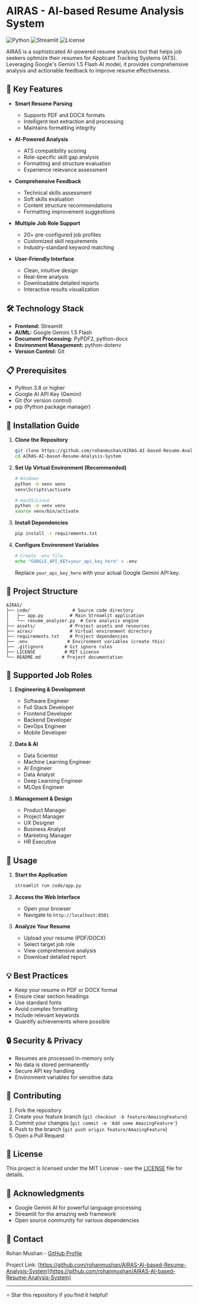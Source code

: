 # AIRAS - AI-based Resume Analysis System

![Python](https://img.shields.io/badge/Python-3.8%2B-blue)
![Streamlit](https://img.shields.io/badge/Streamlit-1.31%2B-red)
![License](https://img.shields.io/badge/License-MIT-green)

AIRAS is a sophisticated AI-powered resume analysis tool that helps job seekers optimize their resumes for Applicant Tracking Systems (ATS). Leveraging Google's Gemini 1.5 Flash AI model, it provides comprehensive analysis and actionable feedback to improve resume effectiveness.

## 🌟 Key Features

- **Smart Resume Parsing**
  - Supports PDF and DOCX formats
  - Intelligent text extraction and processing
  - Maintains formatting integrity

- **AI-Powered Analysis**
  - ATS compatibility scoring
  - Role-specific skill gap analysis
  - Formatting and structure evaluation
  - Experience relevance assessment

- **Comprehensive Feedback**
  - Technical skills assessment
  - Soft skills evaluation
  - Content structure recommendations
  - Formatting improvement suggestions

- **Multiple Job Role Support**
  - 20+ pre-configured job profiles
  - Customized skill requirements
  - Industry-standard keyword matching

- **User-Friendly Interface**
  - Clean, intuitive design
  - Real-time analysis
  - Downloadable detailed reports
  - Interactive results visualization

## 🛠️ Technology Stack

- **Frontend:** Streamlit
- **AI/ML:** Google Gemini 1.5 Flash
- **Document Processing:** PyPDF2, python-docx
- **Environment Management:** python-dotenv
- **Version Control:** Git

## 📋 Prerequisites

- Python 3.8 or higher
- Google AI API Key (Gemini)
- Git (for version control)
- pip (Python package manager)

## 🚀 Installation Guide

1. **Clone the Repository**
   ```bash
   git clone https://github.com/rohanmushan/AIRAS-AI-based-Resume-Analysis-System.git
   cd AIRAS-AI-based-Resume-Analysis-System
   ```

2. **Set Up Virtual Environment (Recommended)**
   ```bash
   # Windows
   python -m venv venv
   venv\Scripts\activate

   # macOS/Linux
   python -m venv venv
   source venv/bin/activate
   ```

3. **Install Dependencies**
   ```bash
   pip install -r requirements.txt
   ```

4. **Configure Environment Variables**
   ```bash
   # Create .env file
   echo "GOOGLE_API_KEY=your_api_key_here" > .env
   ```
   Replace `your_api_key_here` with your actual Google Gemini API key.

## 📂 Project Structure

```
AIRAS/
├── code/                # Source code directory
│   ├── app.py          # Main Streamlit application
│   └── resume_analyzer.py  # Core analysis engine
├── assets/             # Project assets and resources
├── airas/              # Virtual environment directory
├── requirements.txt    # Project dependencies
├── .env               # Environment variables (create this)
├── .gitignore        # Git ignore rules
├── LICENSE           # MIT License
└── README.md        # Project documentation
```

## 🎯 Supported Job Roles

1. **Engineering & Development**
   - Software Engineer
   - Full Stack Developer
   - Frontend Developer
   - Backend Developer
   - DevOps Engineer
   - Mobile Developer

2. **Data & AI**
   - Data Scientist
   - Machine Learning Engineer
   - AI Engineer
   - Data Analyst
   - Deep Learning Engineer
   - MLOps Engineer

3. **Management & Design**
   - Product Manager
   - Project Manager
   - UX Designer
   - Business Analyst
   - Marketing Manager
   - HR Executive

## 🚀 Usage

1. **Start the Application**
   ```bash
   streamlit run code/app.py
   ```

2. **Access the Web Interface**
   - Open your browser
   - Navigate to `http://localhost:8501`

3. **Analyze Your Resume**
   - Upload your resume (PDF/DOCX)
   - Select target job role
   - View comprehensive analysis
   - Download detailed report

## 💡 Best Practices

- Keep your resume in PDF or DOCX format
- Ensure clear section headings
- Use standard fonts
- Avoid complex formatting
- Include relevant keywords
- Quantify achievements where possible

## 🔒 Security & Privacy

- Resumes are processed in-memory only
- No data is stored permanently
- Secure API key handling
- Environment variables for sensitive data

## 🤝 Contributing

1. Fork the repository
2. Create your feature branch (`git checkout -b feature/AmazingFeature`)
3. Commit your changes (`git commit -m 'Add some AmazingFeature'`)
4. Push to the branch (`git push origin feature/AmazingFeature`)
5. Open a Pull Request

## 📝 License

This project is licensed under the MIT License - see the [LICENSE](LICENSE) file for details.

## 🙏 Acknowledgments

- Google Gemini AI for powerful language processing
- Streamlit for the amazing web framework
- Open source community for various dependencies

## 📧 Contact

Rohan Mushan - [GitHub Profile](https://github.com/rohanmushan)

Project Link: [https://github.com/rohanmushan/AIRAS-AI-based-Resume-Analysis-System](https://github.com/rohanmushan/AIRAS-AI-based-Resume-Analysis-System)

---

⭐️ Star this repository if you find it helpful! 